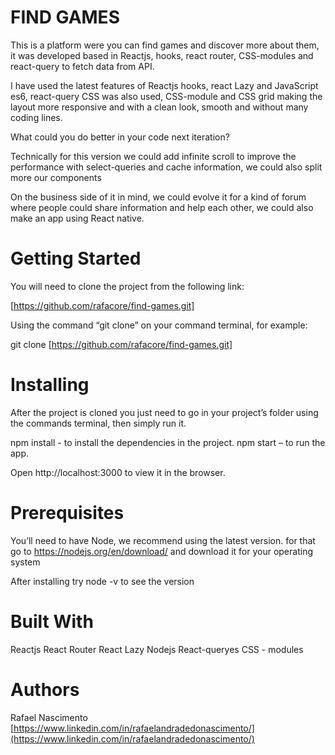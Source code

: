# FIND GAMES

This is a platform were you can find games and discover more about them, it was developed based in Reactjs, hooks, react router, CSS-modules and react-query to fetch data from API.

I have used the latest features of Reactjs hooks, react Lazy and JavaScript es6, react-query CSS was also used, CSS-module and CSS grid making the layout more responsive and with a clean look, smooth and without many coding lines.

What could you do better in your code next iteration?

Technically for this version we could add infinite scroll to improve the performance with select-queries and cache information, we could also split more our components

On the business side of it in mind, we could evolve it for a kind of forum where people could share information and help each other, we could also make an app using React native.

# Getting Started

You will need to clone the project from the following link:

[https://github.com/rafacore/find-games.git]

Using the command “git clone” on your command terminal, for example:

git clone [https://github.com/rafacore/find-games.git]

# Installing

After the project is cloned you just need to go in your project’s folder using the commands terminal, then simply run it.

npm install - to install the dependencies in the project.
npm start – to run the app.

Open http://localhost:3000 to view it in the browser.

# Prerequisites

You’ll need to have Node, we recommend using the latest version. for that go to https://nodejs.org/en/download/ and download it for your operating system

After installing try node -v to see the version

# Built With

Reactjs
React Router
React Lazy
Nodejs
React-queryes
CSS - modules

# Authors

Rafael Nascimento
[https://www.linkedin.com/in/rafaelandradedonascimento/](https://www.linkedin.com/in/rafaelandradedonascimento/)
